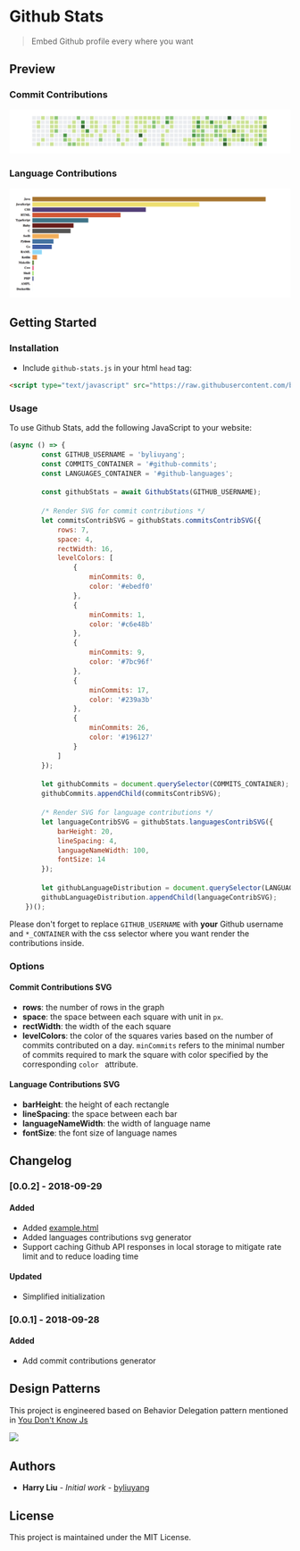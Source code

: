 # Github Stats
> Embed Github profile every where you want

## Preview

### Commit Contributions
![](commits.png)

### Language Contributions
![](languages.png)

## Getting Started
### Installation
- Include `github-stats.js` in your html `head` tag:

```html
<script type="text/javascript" src="https://raw.githubusercontent.com/byliuyang/github-stats/master/src/github-stats.js"></script>
```

### Usage

To use Github Stats, add the following JavaScript to your website:

```javascript
(async () => {
        const GITHUB_USERNAME = 'byliuyang';
        const COMMITS_CONTAINER = '#github-commits';
        const LANGUAGES_CONTAINER = '#github-languages';

        const githubStats = await GithubStats(GITHUB_USERNAME);

        /* Render SVG for commit contributions */
        let commitsContribSVG = githubStats.commitsContribSVG({
            rows: 7,
            space: 4,
            rectWidth: 16,
            levelColors: [
                {
                    minCommits: 0,
                    color: '#ebedf0'
                },
                {
                    minCommits: 1,
                    color: '#c6e48b'
                },
                {
                    minCommits: 9,
                    color: '#7bc96f'
                },
                {
                    minCommits: 17,
                    color: '#239a3b'
                },
                {
                    minCommits: 26,
                    color: '#196127'
                }
            ]
        });

        let githubCommits = document.querySelector(COMMITS_CONTAINER);
        githubCommits.appendChild(commitsContribSVG);

        /* Render SVG for language contributions */
        let languageContribSVG = githubStats.languagesContribSVG({
            barHeight: 20,
            lineSpacing: 4,
            languageNameWidth: 100,
            fontSize: 14
        });

        let githubLanguageDistribution = document.querySelector(LANGUAGES_CONTAINER);
        githubLanguageDistribution.appendChild(languageContribSVG);
    })();
```

Please don't forget to replace `GITHUB_USERNAME` with **your** Github username and `*_CONTAINER` with the css selector where you want render the contributions inside.

### Options
#### Commit Contributions SVG
- **rows**: the number of rows in the graph
- **space**: the space between each square with unit in `px`.
- **rectWidth**: the width of the each square
- **levelColors**: the color of the squares varies based on the number of commits contributed on a day. `minCommits` refers to the minimal number of commits required to mark the square with color specified by the corresponding `color ` attribute.

#### Language Contributions SVG

- **barHeight**: the height of each rectangle
- **lineSpacing**: the space between each bar
- **languageNameWidth**: the width of language name
- **fontSize**: the font size of language names

## Changelog
### [0.0.2] - 2018-09-29
#### Added
- Added [example.html](examples/example.html)
- Added languages contributions svg generator
- Support caching Github API responses in local storage to mitigate rate limit and to reduce loading time

#### Updated
- Simplified initialization

### [0.0.1] - 2018-09-28
#### Added
- Add commit contributions generator

## Design Patterns
This project is engineered based on Behavior Delegation pattern mentioned in [You Don't Know Js](https://github.com/getify/You-Dont-Know-JS/blob/master/this%20%26%20object%20prototypes/ch6.md)

![](https://github.com/getify/You-Dont-Know-JS/blob/master/this%20%26%20object%20prototypes/cover.jpg)

## Authors

- **Harry Liu** - *Initial work* - [byliuyang](https://github.com/byliuyang)

## License
This project is maintained under the MIT License.
